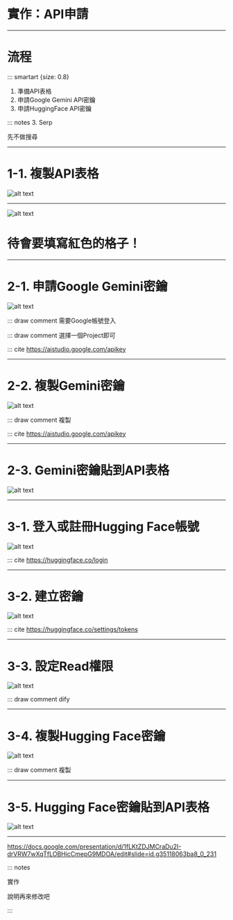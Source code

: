 # 實作：API申請

----

# 流程

::: smartart {size: 0.8}

1. 準備API表格
2. 申請Google Gemini API密鑰
3. 申請HuggingFace API密鑰

::: notes
3. Serp

先不做搜尋

----

# 1-1. 複製API表格

![alt text](<1.環境準備篇/複製 2025-04-27_09-40.png>)

----

![alt text](<1.環境準備篇/API表格 2025-04-27_09-39.png>)

# 待會要填寫紅色的格子！

----

# 2-1. 申請Google Gemini密鑰

![alt text](<1.環境準備篇/Gemini 1 2025-04-27_09-43.png>)

::: draw comment 需要Google帳號登入

::: draw comment 選擇一個Project即可

::: cite https://aistudio.google.com/apikey

----

# 2-2. 複製Gemini密鑰

![alt text](<1.環境準備篇/Gemini 2 2025-04-27_09-44.png>)

::: draw comment 複製

::: cite https://aistudio.google.com/apikey

----

# 2-3. Gemini密鑰貼到API表格

![alt text](<1.環境準備篇/gemini 3 貼上 2025-04-27_09-44.png>)

----

# 3-1. 登入或註冊Hugging Face帳號

![alt text](<1.環境準備篇/HF 註冊 2025-04-27_09-52.png>)

::: cite https://huggingface.co/login

----

# 3-2. 建立密鑰

![alt text](<1.環境準備篇/HF/1.建立密鑰 2025-04-27_10-04.png>)

::: cite https://huggingface.co/settings/tokens 

----

# 3-3. 設定Read權限

![alt text](<1.環境準備篇/HF/2. Dify 2025-04-27_10-07.png>)

::: draw comment dify

----

# 3-4. 複製Hugging Face密鑰

![alt text](<1.環境準備篇/HF/3. 複製 2025-04-27_10-07.png>)

::: draw comment 複製

----

# 3-5. Hugging Face密鑰貼到API表格

![alt text](<1.環境準備篇/HF/4. 貼上 2025-04-27_10-09.png>)

----

https://docs.google.com/presentation/d/1fLKtZDJMCraDu2I-drVRW7wXqTfLOBHicCmepG9MDOA/edit#slide=id.g35118063ba8_0_231

::: notes

實作

說明再來修改吧

:::